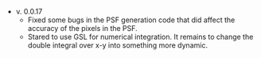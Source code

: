  - v. 0.0.17
   - Fixed some bugs in the PSF generation code that did affect the accuracy
     of the pixels in the PSF.
   - Stared to use GSL for numerical integration. It remains to change the
     double integral over x-y into something more dynamic.
